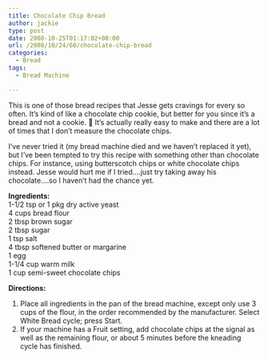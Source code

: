```yaml
---
title: Chocolate Chip Bread
author: jackie
type: post
date: 2008-10-25T01:17:02+00:00
url: /2008/10/24/60/chocolate-chip-bread
categories:
  - Bread
tags:
  - Bread Machine

---
```

This is one of those bread recipes that Jesse gets cravings for every so often. It&#8217;s kind of like a chocolate chip cookie, but better for you since it&#8217;s a bread and not a cookie. 🙂 It&#8217;s actually really easy to make and there are a lot of times that I don&#8217;t measure the chocolate chips.

I&#8217;ve never tried it (my bread machine died and we haven&#8217;t replaced it yet), but I&#8217;ve been tempted to try this recipe with something other than chocolate chips. For instance, using butterscotch chips or white chocolate chips instead. Jesse would hurt me if I tried&#8230;.just try taking away his chocolate&#8230;.so I haven&#8217;t had the chance yet.

**Ingredients:**  
1-1/2 tsp or 1 pkg dry active yeast  
4 cups bread flour  
2 tbsp brown sugar  
2 tbsp sugar  
1 tsp salt  
4 tbsp softened butter or margarine  
1 egg  
1-1/4 cup warm milk  
1 cup semi-sweet chocolate chips

**Directions:**

  1. Place all ingredients in the pan of the bread machine, except only use 3 cups of the flour, in the order recommended by the manufacturer. Select White Bread cycle; press Start.
  2. If your machine has a Fruit setting, add chocolate chips at the signal as well as the remaining flour, or about 5 minutes before the kneading cycle has finished.